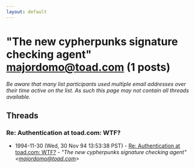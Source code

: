 ```yaml
---
layout: default
---
```


# "The new cypherpunks signature checking agent" <majordomo@toad.com> (1 posts)

_Be aware that many list participants used multiple email addresses over their time active on the list. As such this page may not contain all threads available._

## Threads

### Re: Authentication at toad.com: WTF?
+ 1994-11-30 (Wed, 30 Nov 94 13:53:38 PST) - [Re: Authentication at toad.com: WTF?](/archive/1994/11/7bd3e4f04432bc15e04f95b0467f823be7ebb832d2e8d74651ba8bf8e4b7db06) - _"The new cypherpunks signature checking agent" \<majordomo@toad.com\>_

